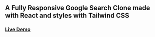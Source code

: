 ## A Fully Responsive Google Search Clone made with React and styles with Tailwind CSS

### [Live Demo](https://google-search-clone-react.netlify.app/)
